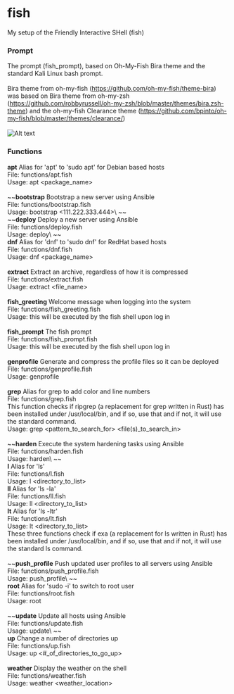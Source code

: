 # fish
My setup of the Friendly Interactive SHell (fish)

### Prompt
The prompt (fish_prompt), based on Oh-My-Fish Bira theme and the standard Kali Linux bash prompt.\
\
Bira theme from oh-my-fish (https://github.com/oh-my-fish/theme-bira) was based on Bira theme from oh-my-zsh (https://github.com/robbyrussell/oh-my-zsh/blob/master/themes/bira.zsh-theme) and the oh-my-fish Clearance theme (https://github.com/bpinto/oh-my-fish/blob/master/themes/clearance/)
\
\
![Alt text](https://www.sport-touring.eu/old/stuff/prompt.png "prompt")

### Functions
**apt**              Alias for 'apt' to 'sudo apt' for Debian based hosts\
File: functions/apt.fish\
Usage: apt <package_name>\
\
~~**bootstrap**        Bootstrap a new server using Ansible\
File: functions/bootstrap.fish\
Usage: bootstrap <111.222.333.444>\ ~~
\
~~**deploy**           Deploy a new server using Ansible\
File: functions/deploy.fish\
Usage: deploy\ ~~
\
**dnf**              Alias for 'dnf' to 'sudo dnf' for RedHat based hosts\
File: functions/dnf.fish\
Usage: dnf <package_name>\
\
**extract**          Extract an archive, regardless of how it is compressed\
File: functions/extract.fish\
Usage: extract <file_name>\
\
**fish_greeting**    Welcome message when logging into the system\
File: functions/fish_greeting.fish\
Usage: this will be executed by the fish shell upon log in\
\
**fish_prompt**      The fish prompt\
File: functions/fish_prompt.fish\
Usage: this will be executed by the fish shell upon log in\
\
**genprofile**       Generate and compress the profile files so it can be deployed\
File: functions/genprofile.fish\
Usage: genprofile\
\
**grep**             Alias for grep to add color and line numbers\
File: functions/grep.fish\
This function checks if ripgrep (a replacement for grep written in Rust) has been installed under /usr/local/bin, and if so, use that and if not, it will use the standard command.\
Usage: grep <pattern_to_search_for> <file(s)_to_search_in>\
\
~~**harden**           Execute the system hardening tasks using Ansible\
File: functions/harden.fish\
Usage: harden\ ~~
\
**l**                Alias for 'ls'\
File: functions/l.fish\
Usage: l <directory_to_list>\
**ll**               Alias for 'ls -la'\
File: functions/ll.fish\
Usage: ll <directory_to_list>\
**lt**               Alias for 'ls -ltr'\
File: functions/lt.fish\
Usage: lt <directory_to_list>\
These three functions check if exa (a replacement for ls written in Rust) has been installed under /usr/local/bin, and if so, use that and if not, it will use the standard ls command.\
\
~~**push_profile**     Push updated user profiles to all servers using Ansible\
File: functions/push_profile.fish\
Usage: push_profile\ ~~
\
**root**             Alias for 'sudo -i' to switch to root user\
File: functions/root.fish\
Usage: root\
\
~~**update**           Update all hosts using Ansible\
File: functions/update.fish\
Usage: update\ ~~
\
**up**               Change a number of directories up\
File: functions/up.fish\
Usage: up <#_of_directories_to_go_up>\
\
**weather**          Display the weather on the shell\
File: functions/weather.fish\
Usage: weather <weather_location>
